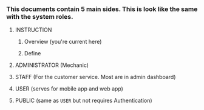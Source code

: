 ### This documents contain 5 main sides. This is look like the same with the system roles.



1. INSTRUCTION

   1. Overview (you're current here)

   2. Define

2. ADMINISTRATOR (Mechanic)

3. STAFF (For the customer service. Most are in admin dashboard)

4. USER (serves for mobile app and web app)

5. PUBLIC (same as `USER` but not requires Authentication)